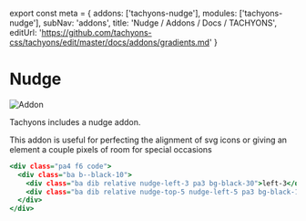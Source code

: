export const meta = {
  addons: ['tachyons-nudge'],
  modules: ['tachyons-nudge'],
  subNav: 'addons',
  title: 'Nudge / Addons / Docs / TACHYONS',
  editUrl: 'https://github.com/tachyons-css/tachyons/edit/master/docs/addons/gradients.md'
}

# Nudge

![Addon](https://img.shields.io/badge/TACHYONS%20ADDON-✓-brightgreen.svg?longCache=true&style=for-the-badge)

Tachyons includes a nudge addon.

This addon is useful for perfecting the alignment of svg icons or giving an element a couple pixels of room for special occasions

```.html
<div class="pa4 f6 code">
  <div class="ba b--black-10">
    <div class="ba dib relative nudge-left-3 pa3 bg-black-30">left-3</div>
    <div class="ba dib relative nudge-top-5 nudge-left-5 pa3 bg-black-10">left-5 top-5</div>
  </div>
</div>
```
